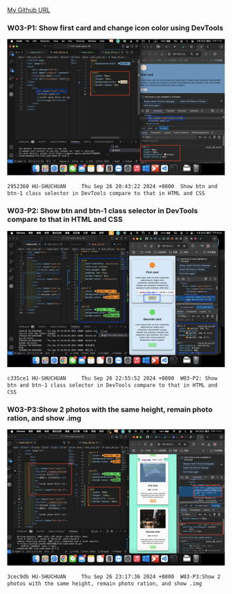 [My Github URL](https://github.com/HU-SHUCHUAN/1131-sweb-demo-35)

### W03-P1: Show first card and change icon color using DevTools

![](w03-p1.png)

```
2952360 HU-SHUCHUAN     Thu Sep 26 20:43:22 2024 +0800  Show btn and btn-1 class selector in DevTools compare to that in HTML and CSS
```

### W03-P2: Show btn and btn-1 class selector in DevTools compare to that in HTML and CSS

![](w03-p2.png)



```
c335ce1 HU-SHUCHUAN     Thu Sep 26 22:55:52 2024 +0800  W03-P2: Show btn and btn-1 class selector in DevTools compare to that in HTML and CSS
```


### W03-P3:Show 2 photos with the same height, remain photo ration, and show .img
![](w03-p3.png)

```
3cec9db HU-SHUCHUAN     Thu Sep 26 23:17:36 2024 +0800  W03-P3:Show 2 photos with the same height, remain photo ration, and show .img
```

